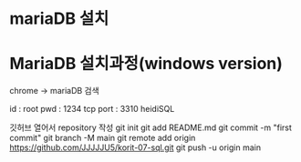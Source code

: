 # mariaDB 설치

# MariaDB 설치과정(windows version)

chrome -> mariaDB 검색

id : root
pwd : 1234
tcp port : 3310
heidiSQL

깃허브 열어서 repository 작성
git init
git add README.md
git commit -m "first commit"
git branch -M main
git remote add origin https://github.com/JJJJJU5/korit-07-sql.git
git push -u origin main